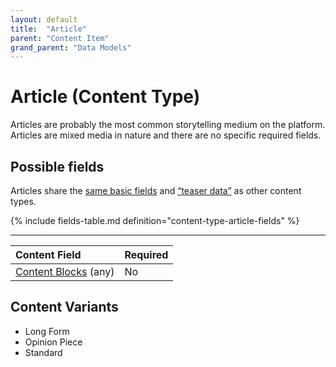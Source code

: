 ```yaml
---
layout: default
title:  "Article"
parent: "Content Item"
grand_parent: "Data Models"
---
```


# Article (Content Type)

Articles are probably the most common storytelling medium on the platform. Articles are mixed media in nature and there are no specific required fields.

## Possible fields

Articles share the [same basic fields](content-item.md) and [“teaser data”](content-item.md#teaser-data) as other content types.

{% include fields-table.md definition="content-type-article-fields" %}

------------

| Content Field                                   | Required |
|:------------------------------------------------|:---------|
| [Content Blocks](content-blocks.md) (any)       | No       |

## Content Variants
* Long Form
* Opinion Piece
* Standard
